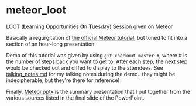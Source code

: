 # meteor_loot
LOOT (**L**earning **O**pportunities **O**n **T**uesday) Session given on Meteor

Basically a regurgitation of [the official Meteor tutorial](https://www.meteor.com/try), but tuned to fit into a section of an hour-long presentation. 

Demo of this tutorial was given by using `git checkout master~#`, where # is the number of steps back you want to get to. After each step, the next step would be checked out and diffed to display to the attendees. See [talking_notes.md](talking_notes.md) for my talking notes during the demo.. they might be indecipherable, but they're there for reference!

Finally, [Meteor.pptx](Meteor.pptx) is the summary presentation that I put together from the various sources listed in the final slide of the PowerPoint.

